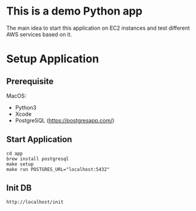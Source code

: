 This is a demo Python app
=========================

The main idea to start this application on EC2 instances and test different AWS services based on it.

# Setup Application

Prerequisite
------------

MacOS:
* Python3
* Xcode
* PostgreSQL (https://postgresapp.com/)

Start Application
-----------------
    cd app
    brew install postgresql
    make setup
    make run POSTGRES_URL="localhost:5432"

Init DB
-------
    http://localhost/init
